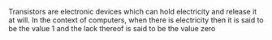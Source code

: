 Transistors are electronic devices which can hold electricity and release it at will. In the context of computers, when there is electricity then it is said to be the value 1 and the lack thereof is said to be the value zero
